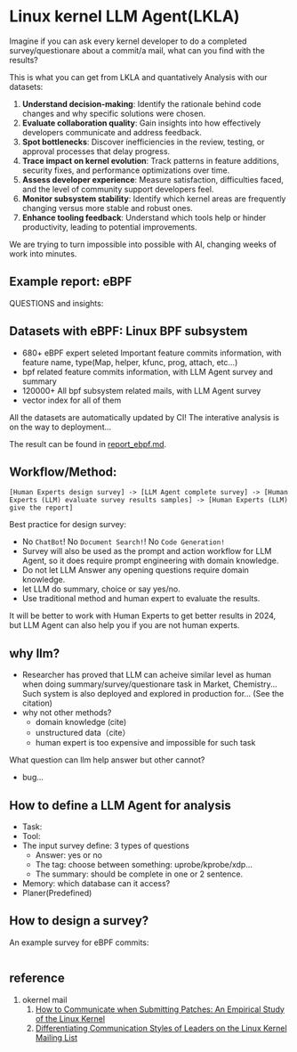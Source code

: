 # Linux kernel LLM Agent(LKLA)

Imagine if you can ask every kernel developer to do a completed survey/questionare about a commit/a mail, what can you find with the results?

This is what you can get from LKLA and quantatively Analysis with our datasets:

1. **Understand decision-making**: Identify the rationale behind code changes and why specific solutions were chosen.
2. **Evaluate collaboration quality**: Gain insights into how effectively developers communicate and address feedback.
3. **Spot bottlenecks**: Discover inefficiencies in the review, testing, or approval processes that delay progress.
4. **Trace impact on kernel evolution**: Track patterns in feature additions, security fixes, and performance optimizations over time.
5. **Assess developer experience**: Measure satisfaction, difficulties faced, and the level of community support developers feel.
6. **Monitor subsystem stability**: Identify which kernel areas are frequently changing versus more stable and robust ones.
7. **Enhance tooling feedback**: Understand which tools help or hinder productivity, leading to potential improvements.

We are trying to turn impossible into possible with AI, changing weeks of work into minutes.

## Example report: eBPF

QUESTIONS and insights:



## Datasets with eBPF: Linux BPF subsystem

- 680+ eBPF expert seleted Important feature commits information, with feature name, type(Map, helper, kfunc, prog, attach, etc...)
- bpf related feature commits information, with LLM Agent survey and summary
- 120000+ All bpf subsystem related mails, with LLM Agent survey
- vector index for all of them

All the datasets are automatically updated by CI! The interative analysis is on the way to deployment...

The result can be found in [report_ebpf.md](docs/report_ebpf.md).

## Workflow/Method:

```
[Human Experts design survey] -> [LLM Agent complete survey] -> [Human Experts (LLM) evaluate survey results samples] -> [Human Experts (LLM) give the report]
```

Best practice for design survey:

- No `ChatBot`! No `Document Search!`! No `Code Generation!`
- Survey will also be used as the prompt and action workflow for LLM Agent, so it does require prompt engineering with domain knowledge.
- Do not let LLM Answer any opening questions require domain knowledge.
- let LLM do summary, choice or say yes/no.
- Use traditional method and human expert to evaluate the results.

It will be better to work with Human Experts to get better results in 2024, but LLM Agent can also help you if you are not human experts.

## why llm?

- Researcher has proved that LLM can acheive similar level as human when doing summary/survey/questionare task in Market, Chemistry... Such system is also deployed and explored in production for... (See the citation)
- why not other methods?
  - domain knowledge (cite)
  - unstructured data（cite）
  - human expert is too expensive and impossible for such task
 
What question can llm help answer but other cannot?

- bug...

## How to define a LLM Agent for analysis

- Task:
- Tool:
- The input survey define: 3 types of questions
    - Answer: yes or no
    - The tag: choose between something: uprobe/kprobe/xdp...
    - The summary: should be complete in one or 2 sentence.
- Memory: which database can it access?
- Planer(Predefined)

## How to design a survey?

An example survey for eBPF commits:

```yml

```

## reference

1. okernel mail
   1. [How to Communicate when Submitting Patches: An Empirical Study of the Linux Kernel](https://dl.acm.org/doi/abs/10.1145/3359210?casa_token=5CrG9X-8QNgAAAAA:mm-N0p2baZSzxgfNbBcSi5HYBF67jdM7VZlJfTbhI2ht2cv1oCHRSL_FRPmM7DHr6ISpV91szCTOEg)
   2. [Differentiating Communication Styles of Leaders on the Linux Kernel Mailing List](https://dl.acm.org/doi/abs/10.1145/2957792.2957801?casa_token=VMchS_jhea0AAAAA:EubJDL_ftM5jmV3_yzwWzDLvLq8hAsexZnss1x3j754OZr4VNENST_tSl0ijQEBnVg5AaFWpZGf3kQ)

